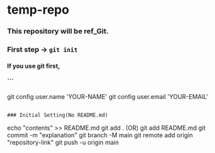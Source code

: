 # temp-repo
### This repository will be ref_Git.


### First step -> ` git init `

#### If you use git first,
#### ```
git config user.name 'YOUR-NAME'
git config user.email 'YOUR-EMAIL'
```

### Initial Setting(No README.md)
```
echo "contents" >> README.md
git add . (OR) git add README.md
git commit -m "explanation"
git branch -M main
git remote add origin "repository-link"
git push -u origin main
```
